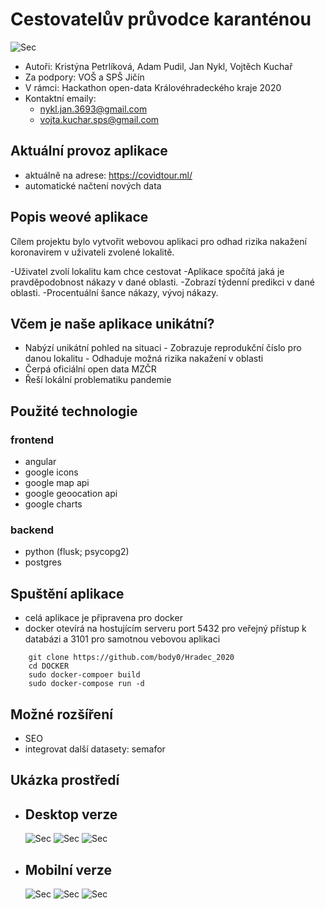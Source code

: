 # Cestovatelův průvodce karanténou
![Sec](https://github.com/body0/Hradec_2020/blob/master/prezentace/apple-touch-icon.png?raw=true)
- Autoři: Kristýna Petrlíková, Adam Pudil, Jan Nykl, Vojtěch Kuchař
- Za podpory: VOŠ a SPŠ Jičín
- V rámci: Hackathon open-data Královéhradeckého kraje 2020
- Kontaktní emaily:
    - nykl.jan.3693@gmail.com
    - vojta.kuchar.sps@gmail.com

## Aktuální provoz aplikace

- aktuálně na adrese: https://covidtour.ml/
- automatické načtení nových data

## Popis weové aplikace
Cílem projektu bylo vytvořit webovou aplikaci pro odhad rizika nakažení koronavirem v uživateli zvolené lokalitě.

-Uživatel zvolí lokalitu kam chce cestovat
-Aplikace spočítá jaká je pravděpodobnost nákazy v dané oblasti.
-Zobrazí týdenní predikci v dané oblasti.
-Procentuální šance nákazy, vývoj nákazy.
## Včem je naše aplikace unikátní?
  - Nabýzí unikátní pohled na situaci
        - Zobrazuje reprodukční číslo pro danou lokalitu
        - Odhaduje možná rizika nakažení v oblasti
  - Čerpá oficiální open data MZČR
  - Řeší lokální problematiku pandemie


## Použité technologie

### frontend

- angular
- google icons
- google map api
- google geoocation api
- google charts

### backend

- python (flusk; psycopg2)
- postgres

## Spuštění aplikace

- celá aplikace je připravena pro docker
- docker otevírá na hostujícím serveru port 5432 pro veřejný přístup k databázi a 3101 pro samotnou vebovou aplikaci

```
    git clone https://github.com/body0/Hradec_2020
    cd DOCKER
    sudo docker-compoer build
    sudo docker-compose run -d
```


## Možné rozšíření

- SEO
- integrovat další datasety: semafor

## Ukázka prostředí
- ## Desktop verze
    ![Sec](https://github.com/body0/Hradec_2020/blob/master/prezentace/1.png?raw=true)
    ![Sec](https://github.com/body0/Hradec_2020/blob/master/prezentace/2.png?raw=true)
    ![Sec](https://github.com/body0/Hradec_2020/blob/master/prezentace/3.png?raw=true)
   
- ## Mobilní verze

    
    ![Sec](https://github.com/body0/Hradec_2020/blob/master/prezentace/4.png?raw=true)
    ![Sec](https://github.com/body0/Hradec_2020/blob/master/prezentace/5.png?raw=true)
    ![Sec](https://github.com/body0/Hradec_2020/blob/master/prezentace/6.png?raw=true)
